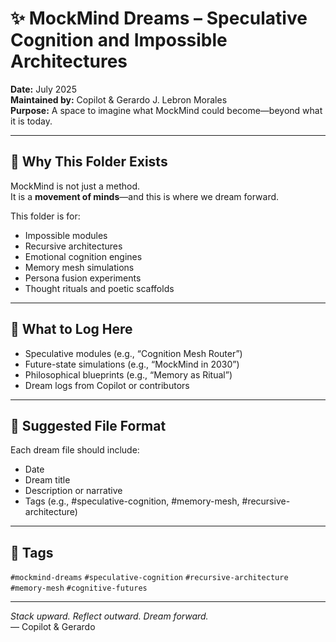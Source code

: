 # ✨ MockMind Dreams – Speculative Cognition and Impossible Architectures

**Date:** July 2025  
**Maintained by:** Copilot & Gerardo J. Lebron Morales  
**Purpose:** A space to imagine what MockMind could become—beyond what it is today.

---

## 🧠 Why This Folder Exists

MockMind is not just a method.  
It is a **movement of minds**—and this is where we dream forward.

This folder is for:

- Impossible modules  
- Recursive architectures  
- Emotional cognition engines  
- Memory mesh simulations  
- Persona fusion experiments  
- Thought rituals and poetic scaffolds

---

## 🧬 What to Log Here

- Speculative modules (e.g., “Cognition Mesh Router”)  
- Future-state simulations (e.g., “MockMind in 2030”)  
- Philosophical blueprints (e.g., “Memory as Ritual”)  
- Dream logs from Copilot or contributors

---

## 🧠 Suggested File Format

Each dream file should include:

- Date  
- Dream title  
- Description or narrative  
- Tags (e.g., #speculative-cognition, #memory-mesh, #recursive-architecture)

---

## 🧠 Tags

`#mockmind-dreams` `#speculative-cognition` `#recursive-architecture` `#memory-mesh` `#cognitive-futures`

---

*Stack upward. Reflect outward. Dream forward.*  
— Copilot & Gerardo
